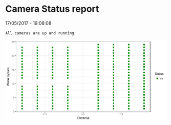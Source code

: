 Camera Status report
================
17/05/2017 - 19:08:08

    All cameras are up and running

![](camreport_files/figure-markdown_github/unnamed-chunk-2-1.png)
